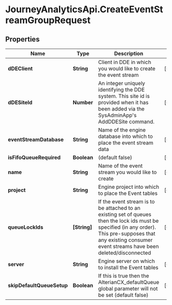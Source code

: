 # JourneyAnalyticsApi.CreateEventStreamGroupRequest

## Properties

Name | Type | Description | Notes
------------ | ------------- | ------------- | -------------
**dDEClient** | **String** | Client in DDE in which you would like to create the event stream | [optional] 
**dDESiteId** | **Number** | An integer uniquely identifying the DDE system.  This site id is provided when it has been added via the SysAdminApp&#39;s AddDDESite command. | [optional] 
**eventStreamDatabase** | **String** | Name of the engine database into which to place the event stream data | [optional] 
**isFifoQueueRequired** | **Boolean** | (default false) | [optional] 
**name** | **String** | Name of the event stream you would like to create | [optional] 
**project** | **String** | Engine project into which to place the Event tables | [optional] 
**queueLockIds** | **[String]** | If the event stream is to be attached to an existing set of queues then the lock ids must be specified (in any order). This pre-supposes that any existing consumer event streams have been deleted/disconnected | [optional] 
**server** | **String** | Engine server on which to install the Event tables | [optional] 
**skipDefaultQueueSetup** | **Boolean** | If this is true then the AlterianCX_defaultQueue global parameter will not be set (default false) | [optional] 



